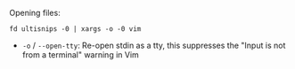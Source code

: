 Opening files:

    fd ultisnips -0 | xargs -o -0 vim

- `-o` / `--open-tty`: Re-open stdin as a tty, this suppresses the "Input is not from a terminal" warning in Vim
